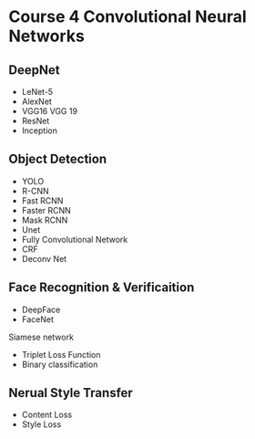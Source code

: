 # Course 4 Convolutional Neural Networks

## DeepNet
* LeNet-5
* AlexNet
* VGG16 VGG 19
* ResNet
* Inception

## Object Detection
* YOLO
* R-CNN
* Fast RCNN
* Faster RCNN
* Mask RCNN
* Unet
* Fully Convolutional Network
* CRF
* Deconv Net

## Face Recognition & Verificaition
* DeepFace
* FaceNet

Siamese network
* Triplet Loss Function
* Binary classification

## Nerual Style Transfer
* Content Loss
* Style Loss
